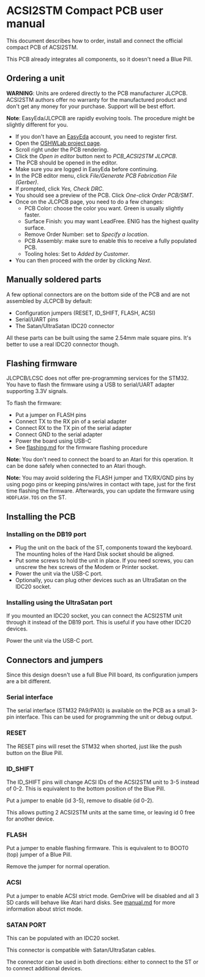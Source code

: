 ACSI2STM Compact PCB user manual
================================

This document describes how to order, install and connect the official compact
PCB of ACSI2STM.

This PCB already integrates all components, so it doesn't need a Blue Pill.


Ordering a unit
---------------

**WARNING**: Units are ordered directly to the PCB manufacturer JLCPCB. ACSI2STM
authors offer no warranty for the manufactured product and don't get any money
for your purchase. Support will be best effort.

**Note**: EasyEda/JLCPCB are rapidly evolving tools. The procedure might be
slightly different for you.

* If you don't have an [EasyEda](https://easyeda.com) account, you need to
  register first.
* Open the [OSHWLab project page](https://oshwlab.com/jmclabexperience/acsi2stm-jlcpcb).
* Scroll right under the PCB rendering.
* Click the *Open in editor* button next to *PCB_ACSI2STM JLCPCB*.
* The PCB should be opened in the editor.
* Make sure you are logged in EasyEda before continuing.
* In the PCB editor menu, click *File/Generate PCB Fabrication File (Gerber)*.
* If prompted, click *Yes, Check DRC*.
* You should see a preview of the PCB. Click *One-click Order PCB/SMT*.
* Once on the JLCPCB page, you need to do a few changes:
  * PCB Color: choose the color you want. Green is usually slightly faster.
  * Surface Finish: you may want LeadFree. ENIG has the highest quality surface.
  * Remove Order Number: set to *Specify a location*.
  * PCB Assembly: make sure to enable this to receive a fully populated PCB.
  * Tooling holes: Set to *Added by Customer*.
* You can then proceed with the order by clicking *Next*.


Manually soldered parts
-----------------------

A few optional connectors are on the bottom side of the PCB and are not
assembled by JLCPCB by default:

* Configuration jumpers (RESET, ID_SHIFT, FLASH, ACSI)
* Serial/UART pins
* The Satan/UltraSatan IDC20 connector

All these parts can be built using the same 2.54mm male square pins. It's better
to use a real IDC20 connector though.


Flashing firmware
-----------------

JLCPCB/LCSC does not offer pre-programming services for the STM32. You have to
flash the firmware using a USB to serial/UART adapter supporting 3.3V signals.

To flash the firmware:

* Put a jumper on FLASH pins
* Connect TX to the RX pin of a serial adapter
* Connect RX to the TX pin of the serial adapter
* Connect GND to the serial adapter
* Power the board using USB-C
* See [flashing.md](flashing.md) for the firmware flashing procedure

**Note:** You don't need to connect the board to an Atari for this operation. It
can be done safely when connected to an Atari though.

**Note:** You may avoid soldering the FLASH jumper and TX/RX/GND pins by using
pogo pins or keeping pins/wires in contact with tape, just for the first time
flashing the firmware. Afterwards, you can update the firmware using
`HDDFLASH.TOS` on the ST.


Installing the PCB
------------------

### Installing on the DB19 port

* Plug the unit on the back of the ST, components toward the keyboard.
  The mounting holes of the Hard Disk socket should be aligned.
* Put some screws to hold the unit in place.
  If you need screws, you can unscrew the hex screws of the Modem or Printer
  socket.
* Power the unit via the USB-C port.
* Optionally, you can plug other devices such as an UltraSatan on the IDC20
  socket.


### Installing using the UltraSatan port

If you mounted an IDC20 socket, you can connect the ACSI2STM unit through it
instead of the DB19 port. This is useful if you have other IDC20 devices.

Power the unit via the USB-C port.


Connectors and jumpers
----------------------

Since this design doesn't use a full Blue Pill board, its configuration jumpers
are a bit different.

### Serial interface

The serial interface (STM32 PA9/PA10) is available on the PCB as a small 3-pin
interface. This can be used for programming the unit or debug output.

### RESET

The RESET pins will reset the STM32 when shorted, just like the push button on
the Blue Pill.

### ID_SHIFT

The ID_SHIFT pins will change ACSI IDs of the ACSI2STM unit to 3-5 instead of
0-2. This is equivalent to the bottom position of the Blue Pill.

Put a jumper to enable (id 3-5), remove to disable (id 0-2).

This allows putting 2 ACSI2STM units at the same time, or leaving id 0 free for
another device.

### FLASH

Put a jumper to enable flashing firmware. This is equivalent to to BOOT0 (top)
jumper of a Blue Pill.

Remove the jumper for normal operation.

### ACSI

Put a jumper to enable ACSI strict mode. GemDrive will be disabled and all 3 SD
cards will behave like Atari hard disks. See [manual.md](manual.md) for more
information about strict mode.

### SATAN PORT

This can be populated with an IDC20 socket.

This connector is compatible with Satan/UltraSatan cables.

The connector can be used in both directions: either to connect to the ST or to
connect additional devices.

